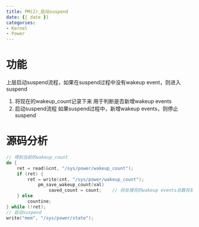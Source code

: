 ```yaml
---
title: PM(2)_启动suspend
date: {{ date }}
categories:
- Kernel
- Power
---
```


# 功能
上层启动suspend流程，如果在suspend过程中没有wakeup event，则进入suspend
1. 将现在的wakeup_count记录下来
	用于判断是否新增wakeup events
2. 启动suspend流程
	如果suspend过程中，新增wakeup events，则停止suspend

<!-- more -->
# 源码分析
```c
// 得到当前的wakeup_count
do {
	ret = read(&cnt, "/sys/power/wakeup_count");
	if (ret) {
		ret = write(cnt, "/sys/power/wakeup_count");
			pm_save_wakeup_count(val)
				saved_count = count;	// 将处理完的wakeup events总数存放在saved_count里
	} else
		countine;
} while (!ret);
// 启动suspend
write("mem", "/sys/power/state");
```
